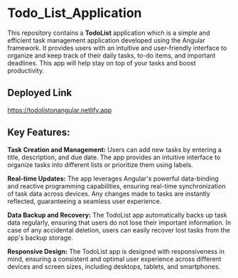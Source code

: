 # Todo_List_Application

This repository contains a **TodoList** application which is a simple and efficient task management application developed using the Angular framework.  It provides users with an intuitive and user-friendly interface to organize and keep track of their daily tasks, to-do items, and important deadlines. This app will help stay on top of your tasks and boost productivity.

## Deployed Link

https://todolistonangular.netlify.app

## Key Features:

**Task Creation and Management:** Users can add new tasks by entering a title, description, and due date. The app provides an intuitive interface to organize tasks into different lists or prioritize them using labels.

**Real-time Updates:** The app leverages Angular's powerful data-binding and reactive programming capabilities, ensuring real-time synchronization of task data across devices. Any changes made to tasks are instantly reflected, guaranteeing a seamless user experience.

**Data Backup and Recovery:** The TodoList app automatically backs up task data regularly, ensuring that users do not lose their important information. In case of any accidental deletion, users can easily recover lost tasks from the app's backup storage.

**Responsive Design:** The TodoList app is designed with responsiveness in mind, ensuring a consistent and optimal user experience across different devices and screen sizes, including desktops, tablets, and smartphones.
